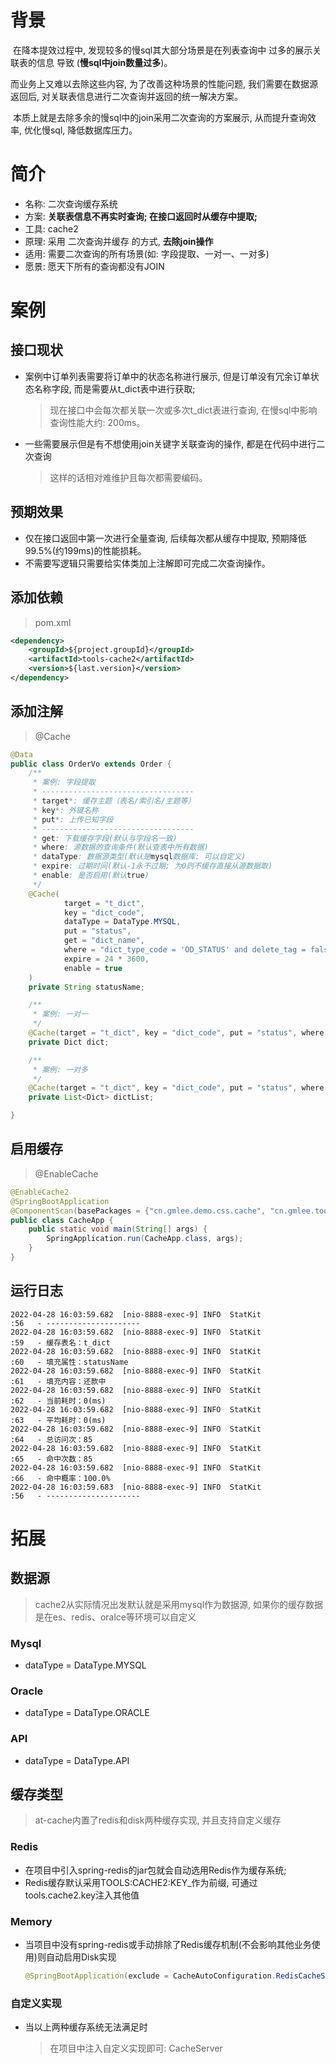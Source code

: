 # 背景

​		在降本提效过程中, 发现较多的慢sql其大部分场景是在列表查询中 过多的展示关联表的信息 导致 (**慢sql中join数量过多**)。

而业务上又难以去除这些内容, 为了改善这种场景的性能问题, 我们需要在数据源返回后, 对关联表信息进行二次查询并返回的统一解决方案。

​		本质上就是去除多余的慢sql中的join采用二次查询的方案展示, 从而提升查询效率, 优化慢sql, 降低数据库压力。



# 简介



- 名称: 二次查询缓存系统
- 方案: **关联表信息不再实时查询; 在接口返回时从缓存中提取;**
- 工具: cache2
- 原理: 采用 二次查询并缓存 的方式, **去除join操作**
- 适用: 需要二次查询的所有场景(如: 字段提取、一对一、一对多)
- 愿景: 愿天下所有的查询都没有JOIN



# 案例

## 接口现状

- 案例中订单列表需要将订单中的状态名称进行展示, 但是订单没有冗余订单状态名称字段, 而是需要从t_dict表中进行获取;

  >  现在接口中会每次都关联一次或多次t_dict表进行查询, 在慢sql中影响查询性能大约: 200ms。

- 一些需要展示但是有不想使用join关键字关联查询的操作, 都是在代码中进行二次查询

  > 这样的话相对难维护且每次都需要编码。



## 预期效果

- 仅在接口返回中第一次进行全量查询, 后续每次都从缓存中提取, 预期降低99.5%(约199ms)的性能损耗。
- 不需要写逻辑只需要给实体类加上注解即可完成二次查询操作。



## 添加依赖

> pom.xml

```xml
<dependency>
    <groupId>${project.groupId}</groupId>
    <artifactId>tools-cache2</artifactId>
    <version>${last.version}</version>
</dependency>
```



## 添加注解

>@Cache

```java
@Data
public class OrderVo extends Order {
    /**
     * 案例: 字段提取
     * ----------------------------------
     * target*: 缓存主题（表名/索引名/主题等）
     * key*: 外键名称
     * put*: 上传已知字段
     * ----------------------------------
     * get: 下载缓存字段(默认与字段名一致)
     * where: 源数据的查询条件(默认查表中所有数据)
     * dataType: 数据源类型(默认是mysql数据库: 可以自定义)
     * expire: 过期时间(默认-1永不过期; 为0则不缓存直接从源数据取)
     * enable: 是否启用(默认true)
     */
    @Cache(
            target = "t_dict",
            key = "dict_code",
            dataType = DataType.MYSQL,
            put = "status",
            get = "dict_name",
            where = "dict_type_code = 'OD_STATUS' and delete_tag = false",
            expire = 24 * 3600,
            enable = true
    )
    private String statusName;

    /**
     * 案例: 一对一
     */
    @Cache(target = "t_dict", key = "dict_code", put = "status", where = "dict_type_code = 'OD_STATUS' and delete_tag = false")
    private Dict dict;

    /**
     * 案例: 一对多
     */
    @Cache(target = "t_dict", key = "dict_code", put = "status", where = "dict_type_code = 'OD_STATUS' and delete_tag = false", expire = 0)
    private List<Dict> dictList;

}
```



## 启用缓存

> @EnableCache

```java
@EnableCache2
@SpringBootApplication
@ComponentScan(basePackages = {"cn.gmlee.demo.css.cache", "cn.gmlee.tools"})
public class CacheApp {
    public static void main(String[] args) {
        SpringApplication.run(CacheApp.class, args);
    }
}
```





## 运行日志

```text
2022-04-28 16:03:59.682  [nio-8888-exec-9] INFO  StatKit                   :56   - ---------------------
2022-04-28 16:03:59.682  [nio-8888-exec-9] INFO  StatKit                   :59   - 缓存表名：t_dict
2022-04-28 16:03:59.682  [nio-8888-exec-9] INFO  StatKit                   :60   - 填充属性：statusName
2022-04-28 16:03:59.682  [nio-8888-exec-9] INFO  StatKit                   :61   - 填充内容：还款中
2022-04-28 16:03:59.682  [nio-8888-exec-9] INFO  StatKit                   :62   - 当前耗时：0(ms)
2022-04-28 16:03:59.682  [nio-8888-exec-9] INFO  StatKit                   :63   - 平均耗时：0(ms)
2022-04-28 16:03:59.682  [nio-8888-exec-9] INFO  StatKit                   :64   - 总访问次：85
2022-04-28 16:03:59.682  [nio-8888-exec-9] INFO  StatKit                   :65   - 命中次数：85
2022-04-28 16:03:59.682  [nio-8888-exec-9] INFO  StatKit                   :66   - 命中概率：100.0%
2022-04-28 16:03:59.683  [nio-8888-exec-9] INFO  StatKit                   :56   - ---------------------
```





# 拓展



## 数据源

> cache2从实际情况出发默认就是采用mysql作为数据源, 如果你的缓存数据是在es、redis、oralce等环境可以自定义



### Mysql

- dataType = DataType.MYSQL



### Oracle

- dataType = DataType.ORACLE



### API

- dataType = DataType.API



## 缓存类型

> at-cache内置了redis和disk两种缓存实现, 并且支持自定义缓存



### Redis

- 在项目中引入spring-redis的jar包就会自动选用Redis作为缓存系统; 
- Redis缓存默认采用TOOLS:CACHE2:KEY_作为前缀, 可通过tools.cache2.key注入其他值





### Memory

- 当项目中没有spring-redis或手动排除了Redis缓存机制(不会影响其他业务使用)则自动启用Disk实现

  ```java
  @SpringBootApplication(exclude = CacheAutoConfiguration.RedisCacheServerConfig.class)
  ```



### 自定义实现

- 当以上两种缓存系统无法满足时

  > 在项目中注入自定义实现即可: CacheServer


